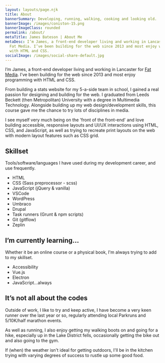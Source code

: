 ```yaml
---
layout: layouts/page.njk
title: About
bannerSummary: Developing, running, walking, cooking and looking old.
bannerImage: /images/coniston-15.png
bannerImageClass: rounded
permalink: /about/
metaTitle: James Bateson | About Me
metaDesc: I’m James, a front-end developer living and working in Lancaster for
  Fat Media. I’ve been building for the web since 2013 and most enjoy working
  with HTML and CSS.
socialImage: /images/social-share-default.jpg
---
```

I’m James, a front-end developer living and working in Lancaster for [Fat Media](https://www.fatmedia.co.uk/). I’ve been building for the web since 2013 and most enjoy programming with HTML and CSS.

From building a stats website for my 5-a-side team in school, I gained a real passion for designing and building for the web. I graduated from Leeds Beckett (then Metropolitan) University with a degree in Multimedia Technology. Alongside building up my web design/development skills, this course gave me the chance to try lots of disciplines in media.

I see myself very much being on the 'front of the front-end' and love building accessible, responsive layouts and UI/UX interactions using HTML, CSS, and JavaScript, as well as trying to recreate print layouts on the web with modern layout features such as CSS grid.

## Skillset

Tools/software/languages I have used during my development career, and use frequently.

* HTML
* CSS (Sass preprocessor - scss)
* JavaScript (jQuery & vanilla)
* VSCode
* WordPress
* Umbraco
* Drupal
* Task runners (Grunt & npm scripts)
* Git (gitflow)
* Zeplin

## I’m currently learning...

Whether it be an online course or a physical book, I'm always trying to add to my skillset.

* Accessibility
* Vue.js
* Electron
* JavaScript...always

## It’s not all about the codes

Outside of work, I like to try and keep active, I have become a very keen runner over the last year or so, regularly attending local Parkruns and 5/10K/half marathon events.

As well as running, I also enjoy getting my walking boots on and going for a hike, especially up in the Lake District fells, occasionally getting the bike out and also going to the gym.

If (when) the weather isn't ideal for getting outdoors, I'll be in the kitchen trying with varying degrees of success to rustle up some good food.